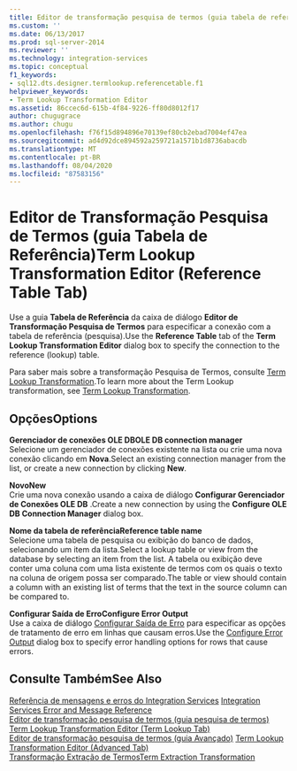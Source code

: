 ```yaml
---
title: Editor de transformação pesquisa de termos (guia tabela de referência) | Microsoft Docs
ms.custom: ''
ms.date: 06/13/2017
ms.prod: sql-server-2014
ms.reviewer: ''
ms.technology: integration-services
ms.topic: conceptual
f1_keywords:
- sql12.dts.designer.termlookup.referencetable.f1
helpviewer_keywords:
- Term Lookup Transformation Editor
ms.assetid: 86ccec6d-615b-4f84-9226-ff80d8012f17
author: chugugrace
ms.author: chugu
ms.openlocfilehash: f76f15d894896e70139ef80cb2ebad7004ef47ea
ms.sourcegitcommit: ad4d92dce894592a259721a1571b1d8736abacdb
ms.translationtype: MT
ms.contentlocale: pt-BR
ms.lasthandoff: 08/04/2020
ms.locfileid: "87583156"
---
```

# <a name="term-lookup-transformation-editor-reference-table-tab"></a><span data-ttu-id="cfdaa-102">Editor de Transformação Pesquisa de Termos (guia Tabela de Referência)</span><span class="sxs-lookup"><span data-stu-id="cfdaa-102">Term Lookup Transformation Editor (Reference Table Tab)</span></span>
  <span data-ttu-id="cfdaa-103">Use a guia **Tabela de Referência** da caixa de diálogo **Editor de Transformação Pesquisa de Termos** para especificar a conexão com a tabela de referência (pesquisa).</span><span class="sxs-lookup"><span data-stu-id="cfdaa-103">Use the **Reference Table** tab of the **Term Lookup Transformation Editor** dialog box to specify the connection to the reference (lookup) table.</span></span>  
  
 <span data-ttu-id="cfdaa-104">Para saber mais sobre a transformação Pesquisa de Termos, consulte [Term Lookup Transformation](data-flow/transformations/lookup-transformation.md).</span><span class="sxs-lookup"><span data-stu-id="cfdaa-104">To learn more about the Term Lookup transformation, see [Term Lookup Transformation](data-flow/transformations/lookup-transformation.md).</span></span>  
  
## <a name="options"></a><span data-ttu-id="cfdaa-105">Opções</span><span class="sxs-lookup"><span data-stu-id="cfdaa-105">Options</span></span>  
 <span data-ttu-id="cfdaa-106">**Gerenciador de conexões OLE DB**</span><span class="sxs-lookup"><span data-stu-id="cfdaa-106">**OLE DB connection manager**</span></span>  
 <span data-ttu-id="cfdaa-107">Selecione um gerenciador de conexões existente na lista ou crie uma nova conexão clicando em **Nova**.</span><span class="sxs-lookup"><span data-stu-id="cfdaa-107">Select an existing connection manager from the list, or create a new connection by clicking **New**.</span></span>  
  
 <span data-ttu-id="cfdaa-108">**Novo**</span><span class="sxs-lookup"><span data-stu-id="cfdaa-108">**New**</span></span>  
 <span data-ttu-id="cfdaa-109">Crie uma nova conexão usando a caixa de diálogo **Configurar Gerenciador de Conexões OLE DB** .</span><span class="sxs-lookup"><span data-stu-id="cfdaa-109">Create a new connection by using the **Configure OLE DB Connection Manager** dialog box.</span></span>  
  
 <span data-ttu-id="cfdaa-110">**Nome da tabela de referência**</span><span class="sxs-lookup"><span data-stu-id="cfdaa-110">**Reference table name**</span></span>  
 <span data-ttu-id="cfdaa-111">Selecione uma tabela de pesquisa ou exibição do banco de dados, selecionando um item da lista.</span><span class="sxs-lookup"><span data-stu-id="cfdaa-111">Select a lookup table or view from the database by selecting an item from the list.</span></span> <span data-ttu-id="cfdaa-112">A tabela ou exibição deve conter uma coluna com uma lista existente de termos com os quais o texto na coluna de origem possa ser comparado.</span><span class="sxs-lookup"><span data-stu-id="cfdaa-112">The table or view should contain a column with an existing list of terms that the text in the source column can be compared to.</span></span>  
  
 <span data-ttu-id="cfdaa-113">**Configurar Saída de Erro**</span><span class="sxs-lookup"><span data-stu-id="cfdaa-113">**Configure Error Output**</span></span>  
 <span data-ttu-id="cfdaa-114">Use a caixa de diálogo [Configurar Saída de Erro](../../2014/integration-services/configure-error-output.md) para especificar as opções de tratamento de erro em linhas que causam erros.</span><span class="sxs-lookup"><span data-stu-id="cfdaa-114">Use the [Configure Error Output](../../2014/integration-services/configure-error-output.md) dialog box to specify error handling options for rows that cause errors.</span></span>  
  
## <a name="see-also"></a><span data-ttu-id="cfdaa-115">Consulte Também</span><span class="sxs-lookup"><span data-stu-id="cfdaa-115">See Also</span></span>  
 <span data-ttu-id="cfdaa-116">[Referência de mensagens e erros do Integration Services](../../2014/integration-services/integration-services-error-and-message-reference.md) </span><span class="sxs-lookup"><span data-stu-id="cfdaa-116">[Integration Services Error and Message Reference](../../2014/integration-services/integration-services-error-and-message-reference.md) </span></span>  
 <span data-ttu-id="cfdaa-117">[Editor de transformação pesquisa de termos &#40;guia pesquisa de termos&#41;](../../2014/integration-services/term-lookup-transformation-editor-term-lookup-tab.md) </span><span class="sxs-lookup"><span data-stu-id="cfdaa-117">[Term Lookup Transformation Editor &#40;Term Lookup Tab&#41;](../../2014/integration-services/term-lookup-transformation-editor-term-lookup-tab.md) </span></span>  
 <span data-ttu-id="cfdaa-118">[Editor de transformação pesquisa de termos &#40;guia Avançado&#41;](../../2014/integration-services/term-lookup-transformation-editor-advanced-tab.md) </span><span class="sxs-lookup"><span data-stu-id="cfdaa-118">[Term Lookup Transformation Editor &#40;Advanced Tab&#41;](../../2014/integration-services/term-lookup-transformation-editor-advanced-tab.md) </span></span>  
 [<span data-ttu-id="cfdaa-119">Transformação Extração de Termos</span><span class="sxs-lookup"><span data-stu-id="cfdaa-119">Term Extraction Transformation</span></span>](data-flow/transformations/term-extraction-transformation.md)  
  
  
